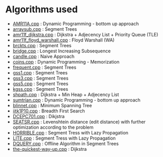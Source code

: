 Algorithms used
====

* [AMR11A.cpp](https://github.com/omerjerk/spoj/blob/master/AMR11A.cpp) : Dynamic Programming - bottom up approach
* [arraysub.cpp](https://github.com/omerjerk/spoj/blob/master/arraysub.cpp) : Segment Trees
* [amr11f_dijkstra.cpp](https://github.com/omerjerk/spoj/blob/master/amr11f_dijkstra.cpp) : Dijkstra + Adjecency List + Priority Queue (TLE)
* [amr11f_floyd_warshall.cpp](https://github.com/omerjerk/spoj/blob/master/amr11f_floyd_warshall.cpp) : Floyd Warshall (WA)
* [brckts.cpp](https://github.com/omerjerk/spoj/blob/master/brckts.cpp) : Segment Trees
* [bridge.cpp](https://github.com/omerjerk/spoj/blob/master/bridge.cpp) : Longest Increasing Subsequence
* [candle.cpp](https://github.com/omerjerk/spoj/blob/master/candle.cpp) : Naive Approach
* [coins.cpp](https://github.com/omerjerk/spoj/blob/master/coins.cpp) : Dynamic Programming - Memorization
* [frequent.cpp](https://github.com/omerjerk/spoj/blob/master/frequent.cpp) : Segment Trees
* [gss1.cpp](https://github.com/omerjerk/spoj/blob/master/gss1.cpp) : Segment Trees
* [gss3.cpp](https://github.com/omerjerk/spoj/blob/master/gss3.cpp) : Segment Trees
* [gss5.cpp](https://github.com/omerjerk/spoj/blob/master/gss5.cpp) : Segment Trees
* [kgss.cpp](https://github.com/omerjerk/spoj/blob/master/kgss.cpp) : Segment Trees
* [shpath.cpp](https://github.com/omerjerk/spoj/blob/master/shpath.cpp) : Dijkstra + Min Heap + Adjecency List
* [sumtrian.cpp](https://github.com/omerjerk/spoj/blob/master/sumtrian.cpp) : Dynamic Programming - bottom up approach
* [blinnet.cpp](https://github.com/omerjerk/spoj/blob/master/blinnet.cpp) : Minimum Spanning Tree
* [iitk1P10.cpp](https://github.com/omerjerk/spoj/blob/master/iitk1P10.cpp) : Breadth First Search
* [DCEPC701.cpp](https://github.com/omerjerk/spoj/blob/master/DCEPC701.cpp) : Dikjstra
* [SEATSR.cpp](https://github.com/omerjerk/spoj/blob/master/SEATSR.cpp) : Levenshtein distance (edit distance) with further optimization according to the problem
* [HORRIBLE.cpp](https://github.com/omerjerk/spoj/blob/master/HORRIBLE.cpp) : Segment Tress with Lazy Propagation
* [LITE.cpp](https://github.com/omerjerk/spoj/blob/master/LITE.cpp) : Segment Tress with Lazy Propagation
* [DQUERY.cpp](https://github.com/omerjerk/spoj/blob/master/DQUERY.cpp) : Offline Algorithm in Segment Trees
* [the-quickest-way-up.cpp](https://github.com/omerjerk/spoj/blob/master/the-quickest-way-up.cpp) : Dijkstra